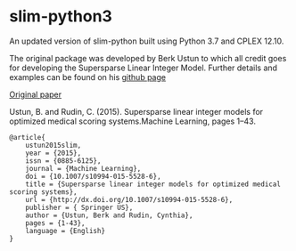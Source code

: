 # slim-python3
An updated version of slim-python built using Python 3.7 and CPLEX 12.10.

The original package was developed by Berk Ustun to which all credit goes for developing the Supersparse Linear Integer Model.
Further details and examples can be found on his [github page](https://github.com/ustunb/slim-python)

[Original paper](http://dx.doi.org/10.1007/s10994-015-5528-6)

Ustun, B. and Rudin, C. (2015). Supersparse linear integer models for optimized medical scoring systems.Machine Learning, pages 1–43.

```
@article{
    ustun2015slim,
    year = {2015},
    issn = {0885-6125},
    journal = {Machine Learning},
    doi = {10.1007/s10994-015-5528-6},
    title = {Supersparse linear integer models for optimized medical scoring systems},
    url = {http://dx.doi.org/10.1007/s10994-015-5528-6},
    publisher = { Springer US},
    author = {Ustun, Berk and Rudin, Cynthia},
    pages = {1-43},
    language = {English}
}
```

